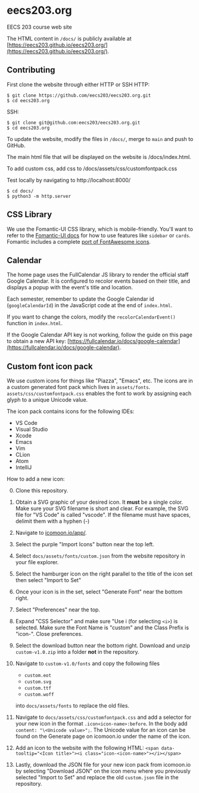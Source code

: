 eecs203.org
===========
EECS 203 course web site

The HTML content in `/docs/` is publicly available at [https://eecs203.github.io/eecs203.org/](https://eecs203.github.io/eecs203.org/).


## Contributing
First clone the website through either HTTP or SSH
HTTP:
```console
$ git clone https://github.com/eecs203/eecs203.org.git
$ cd eecs203.org
```

SSH:
```console
$ git clone git@github.com:eecs203/eecs203.org.git
$ cd eecs203.org
```

To update the website, modify the files in `/docs/`, merge to `main` and push to GitHub.

The main html file that will be displayed on the website is /docs/index.html.

To add custom css, add css to /docs/assets/css/customfontpack.css

Test locally by navigating to http://localhost:8000/
```console
$ cd docs/
$ python3 -m http.server
```

## CSS Library
We use the Fomantic-UI CSS library, which is mobile-friendly.  You'll want to refer to the [Fomantic-UI docs](https://fomantic-ui.com/introduction/getting-started.html) for how to use features like `sidebar` or `cards`.  Fomantic includes a complete [port of FontAwesome icons](https://fomantic-ui.com/elements/icon.html).


## Calendar
The home page uses the FullCalendar JS library to render the official staff Google Calendar. It is configured to recolor events based on their title, and displays a popup with the event's title and location.

Each semester, remember to update the Google Calendar id (`googleCalendarId`) in the JavaScript code at the end of `index.html`.

If you want to change the colors, modify the `recolorCalendarEvent()` function in `index.html`.

If the Google Calendar API key is not working, follow the guide on this page to obtain a new API key: [https://fullcalendar.io/docs/google-calendar](https://fullcalendar.io/docs/google-calendar).

## Custom font icon pack
We use custom icons for things like "Piazza", "Emacs", etc.  The icons are in a custom generated font pack which lives in `assets/fonts`. `assets/css/customfontpack.css` enables the font to work by assigning each glyph to a unique Unicode value. 

The icon pack contains icons for the following IDEs:
* VS Code
* Visual Studio
* Xcode
* Emacs
* Vim
* CLion
* Atom
* IntelliJ

How to add a new icon:

0. Clone this repository.
1. Obtain a SVG graphic of your desired icon. It **must** be a single color. Make sure your SVG filename is short and clear. For example, the SVG file for "VS Code" is called "vscode". If the filename must have spaces, delimit them with a hyphen (-)
2. Navigate to [icomoon.io/app/](https://icomoon.io/app/#/select).
3. Select the purple "Import Icons" button near the top left.
4. Select `docs/assets/fonts/custom.json` from the website repository in your file explorer.
5. Select the hamburger icon on the right parallel to the title of the icon set then select "Import to Set"
6. Once your icon is in the set, select "Generate Font" near the bottom right.
7. Select "Preferences" near the top.
8. Expand "CSS Selector" and make sure "Use i (for selecting `<i>`) is selected. Make sure the Font Name is "custom" and the Class Prefix is "icon-". Close preferences.
9. Select the download button near the bottom right. Download and unzip `custom-v1.0.zip` into a folder **not** in the repository.
10. Navigate to `custom-v1.0/fonts` and copy the following files
    * `custom.eot`
    * `custom.svg`
    * `custom.ttf`
    * `custom.woff`

    into `docs/assets/fonts` to replace the old files.
11. Navigate to `docs/assets/css/customfontpack.css` and add a selector for your new icon in the format `.icon<icon-name>:before`. In the body add `content: "\<Unicode value>";`. The Unicode value for an icon can be found on the Generate page on icomoon.io under the name of the icon.
12. Add an icon to the website with the following HTML: `<span data-tooltip="<Icon title>"><i class="icon-<icon-name>"></i></span>`
13. Lastly, download the JSON file for your new icon pack from icomoon.io by selecting "Download JSON" on the icon menu where you previously selected "Import to Set" and replace the old `custom.json` file in the repository.
